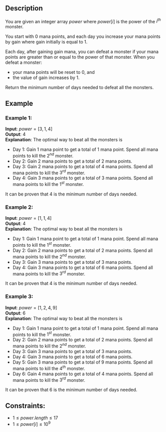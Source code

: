 ## Description
You are given an integer array $power$ where $power[i]$ is the power of the $i^{th}$ monster.

You start with $0$ mana points, and each day you increase your mana points by gain where gain initially is equal to $1$.

Each day, after gaining gain mana, you can defeat a monster if your mana points are greater than or equal to the power of that monster. When you defeat a monster:
- your mana points will be reset to $0$, and
- the value of gain increases by $1$.

Return the minimum number of days needed to defeat all the monsters.

## Example
### Example 1:
**Input**: $power = [3,1,4]$  
**Output**: $4$  
**Explanation**: The optimal way to beat all the monsters is
- Day $1$: Gain $1$ mana point to get a total of $1$ mana point. Spend all mana points to kill the $2^{nd}$ monster.
- Day $2$: Gain $2$ mana points to get a total of $2$ mana points.
- Day $3$: Gain $2$ mana points to get a total of $4$ mana points. Spend all mana points to kill the $3^{rd}$ monster.
- Day $4$: Gain $3$ mana points to get a total of $3$ mana points. Spend all mana points to kill the $1^{st}$ monster.

It can be proven that 4 is the minimum number of days needed. 

### Example 2:
**Input**: $power = [1,1,4]$  
**Output**: $4$  
**Explanation**: The optimal way to beat all the monsters is
- Day $1$: Gain $1$ mana point to get a total of $1$ mana point. Spend all mana points to kill the $1^{st}$ monster.
- Day $2$: Gain $2$ mana points to get a total of $2$ mana points. Spend all mana points to kill the $2^{nd}$ monster.
- Day $3$: Gain $3$ mana points to get a total of $3$ mana points.
- Day $4$: Gain $3$ mana points to get a total of $6$ mana points. Spend all mana points to kill the $3^{rd}$ monster.

It can be proven that 4 is the minimum number of days needed. 

### Example 3:
**Input**: $power = [1,2,4,9]$  
**Output**: $6$  
**Explanation**: The optimal way to beat all the monsters is
- Day $1$: Gain $1$ mana point to get a total of $1$ mana point. Spend all mana points to kill the $1^{st}$ monster.
- Day $2$: Gain $2$ mana points to get a total of $2$ mana points. Spend all mana points to kill the $2^{nd}$ monster.
- Day $3$: Gain $3$ mana points to get a total of $3$ mana points.
- Day $4$: Gain $3$ mana points to get a total of $6$ mana points.
- Day $5$: Gain $3$ mana points to get a total of $9$ mana points. Spend all mana points to kill the $4^{th}$ monster.
- Day $6$: Gain $4$ mana points to get a total of $4$ mana points. Spend all mana points to kill the $3^{rd}$ monster.

It can be proven that 6 is the minimum number of days needed.
 
## Constraints:
- $1 \leq power.length \leq 17$
- $1 \leq power[i] \leq 10^9$